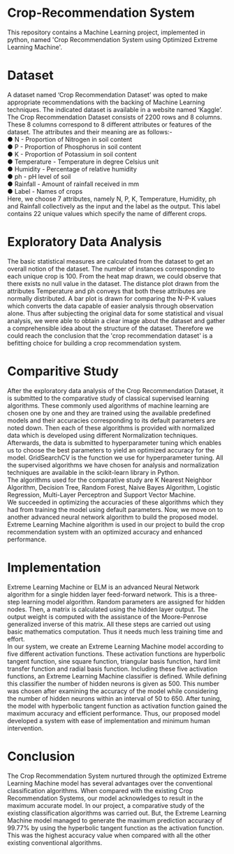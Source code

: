 # Crop-Recommendation System
This repository contains a Machine Learning project, implemented in python, named 'Crop Recommendation System using Optimized Extreme Learning Machine'.
# Dataset 
A dataset named ‘Crop Recommendation Dataset’ was opted to make appropriate recommendations with the backing of Machine Learning techniques. The indicated dataset is available in a website named ‘Kaggle’.
The Crop Recommendation Dataset consists of 2200 rows and 8 columns. These 8 columns correspond to 8 different 
attributes or features of the dataset. The attributes and their meaning are as follows:- <br/>
● N - Proportion of Nitrogen in soil content <br/>
● P - Proportion of Phosphorus in soil content <br/>
● K - Proportion of Potassium in soil content <br/>
● Temperature - Temperature in degree Celsius unit <br/>
● Humidity - Percentage of relative humidity <br/>
● ph - pH level of soil <br/>
● Rainfall - Amount of rainfall received in mm <br/>
● Label - Names of crops <br/>
 Here, we choose 7 attributes, namely N, P, K, Temperature, Humidity, ph and Rainfall collectively as the input and the label as the output. This label contains 22 unique values which specify the name of different crops. 
# Exploratory Data Analysis 
The basic statistical measures are calculated from the dataset 
to get an overall notion of the dataset. The number of 
instances corresponding to each unique crop is 100. From 
the heat map drawn, we could observe that there 
exists no null value in the dataset. The distance plot drawn from the attributes Temperature and 
ph conveys that both these attributes 
are normally distributed. A bar plot is drawn for 
comparing the N-P-K values which converts the data 
capable of easier analysis through observation alone. Thus after subjecting the original data for some 
statistical and visual analysis, we were able to obtain a clear 
image about the dataset and gather a comprehensible idea 
about the structure of the dataset. Therefore we could reach 
the conclusion that the 'crop recommendation dataset' is a 
befitting choice for building a crop recommendation system.
# Comparitive Study
After the exploratory data analysis of the Crop 
Recommendation Dataset, it is submitted to the comparative 
study of classical supervised learning algorithms. These 
commonly used algorithms of machine learning are chosen 
one by one and they are trained using the available 
predefined models and their accuracies corresponding to its 
default parameters are noted down. Then each of these 
algorithms is provided with normalized data which is 
developed using different Normalization techniques. 
Afterwards, the data is submitted to hyperparameter tuning 
which enables us to choose the best parameters to yield an 
optimized accuracy for the model. GridSearchCV is the 
function we use for hyperparameter tuning. All the 
supervised algorithms we have chosen for analysis and 
normalization techniques are available in the scikit-learn 
library in Python. <br/>
The algorithms used for the comparative study are K Nearest Neighbor Algorithm, Decision Tree, Random Forest, Naive Bayes Algorithm, Logistic Regression, Multi-Layer Perceptron and Support Vector Machine.<br/>
We succeeded in optimizing the accuracies of these 
algorithms which they had from training the model using 
default parameters. Now, we move on to another advanced 
neural network algorithm to build the proposed model. 
Extreme Learning Machine algorithm is used in our project 
to build the crop recommendation system with an optimized 
accuracy and enhanced performance. 
# Implementation 
Extreme Learning Machine or ELM is an advanced Neural 
Network algorithm for a single hidden layer feed-forward 
network. This is a three-step 
learning model algorithm. Random parameters are assigned 
for hidden nodes. Then, a matrix is calculated using the 
hidden layer output. The output weight is computed with the 
assistance of the Moore-Penrose generalized inverse of this 
matrix. All these steps are carried out using basic 
mathematics computation. Thus it needs much less training 
time and effort. <br/>
 In our system, we create an Extreme Learning 
Machine model according to five different activation 
functions. These activation functions are hyperbolic tangent 
function, sine square function, triangular basis function, 
hard limit transfer function and radial basis function. 
Including these five activation functions, an Extreme 
Learning Machine classifier is defined. While defining this 
classifier the number of hidden neurons is given as 500. 
This number was chosen after examining the accuracy of the 
model while considering the number of hidden neurons 
within an interval of 50 to 650. After tuning, the model with 
hyperbolic tangent function as activation function gained the 
maximum accuracy and efficient performance. Thus, our 
proposed model developed a system with ease of 
implementation and minimum human 
intervention.
# Conclusion
The Crop Recommendation System nurtured through the 
optimized Extreme Learning Machine model has several 
advantages over the conventional classification algorithms. 
When compared with the existing Crop Recommendation 
Systems, our model acknowledges to result in the maximum 
accurate model. In our project, a comparative study of the 
existing classification algorithms was carried out. But, the Extreme Learning Machine 
model managed to generate the maximum prediction 
accuracy of 99.77% by using the hyperbolic tangent 
function as the activation function. This was the highest 
accuracy value when compared with all the other existing 
conventional algorithms.
